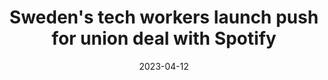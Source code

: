 ---
title: Sweden's tech workers launch push for union deal with Spotify
tags: press
lang: en
image:
  src: /spotify-entrance.webp
  alt: A photo of the Spotify logo on the wall near the entrance to the office.
date: 2023-04-12
href: https://www.thelocal.se/20230412/swedens-tech-workers-launch-push-for-union-deal-with-spotify
---